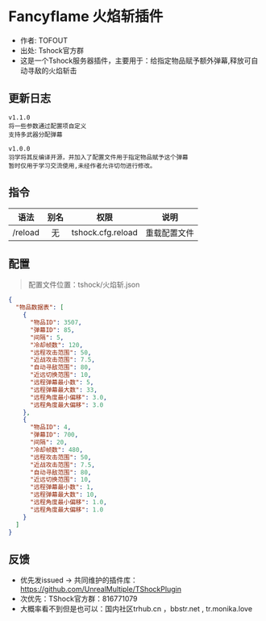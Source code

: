 # Fancyflame 火焰斩插件

- 作者: TOFOUT
- 出处: Tshock官方群
- 这是一个Tshock服务器插件，主要用于：给指定物品赋予额外弹幕,释放可自动寻敌的火焰斩击

## 更新日志

```
v1.1.0
将一些参数通过配置项自定义
支持多武器分配弹幕

v1.0.0
羽学将其反编译开源，并加入了配置文件用于指定物品赋予这个弹幕
暂时仅用于学习交流使用,未经作者允许切勿进行修改。
```

## 指令

| 语法                             | 别名  |       权限       |                   说明                   |
| -------------------------------- | :---: | :--------------: | :--------------------------------------: |
| /reload  | 无 |   tshock.cfg.reload    |    重载配置文件    |

## 配置
> 配置文件位置：tshock/火焰斩.json
```json
{
  "物品数据表": [
    {
      "物品ID": 3507,
      "弹幕ID": 85,
      "间隔": 5,
      "冷却帧数": 120,
      "远程攻击范围": 50,
      "近战攻击范围": 7.5,
      "自动寻敌范围": 80,
      "近远切换范围": 10,
      "远程弹幕最小数": 5,
      "远程弹幕最大数": 33,
      "远程角度最小偏移": 3.0,
      "远程角度最大偏移": 3.0
    },
    {
      "物品ID": 4,
      "弹幕ID": 700,
      "间隔": 20,
      "冷却帧数": 480,
      "远程攻击范围": 50,
      "近战攻击范围": 7.5,
      "自动寻敌范围": 80,
      "近远切换范围": 10,
      "远程弹幕最小数": 1,
      "远程弹幕最大数": 10,
      "远程角度最小偏移": 1.0,
      "远程角度最大偏移": 1.0
    }
  ]
}
```
## 反馈
- 优先发issued -> 共同维护的插件库：https://github.com/UnrealMultiple/TShockPlugin
- 次优先：TShock官方群：816771079
- 大概率看不到但是也可以：国内社区trhub.cn ，bbstr.net , tr.monika.love
